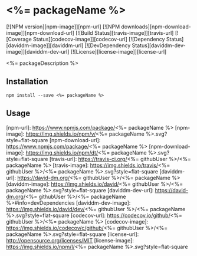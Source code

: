 # <%= packageName %>

[![NPM version][npm-image]][npm-url]
[![NPM downloads][npm-download-image]][npm-download-url]
[![Build Status][travis-image]][travis-url]
[![Coverage Status][codecov-image]][codecov-url]
[![Dependency Status][daviddm-image]][daviddm-url]
[![DevDependency Status][daviddm-dev-image]][daviddm-dev-url]
[![License][license-image]][license-url]

<%= packageDescription %>


## Installation

```
npm install --save <%= packageName %>
```


## Usage

[npm-url]: https://www.npmjs.com/package/<%= packageName %>
[npm-image]: https://img.shields.io/npm/v/<%= packageName %>.svg?style=flat-square
[npm-download-url]: https://www.npmjs.com/package/<%= packageName %>
[npm-download-image]: https://img.shields.io/npm/dt/<%= packageName %>.svg?style=flat-square
[travis-url]: https://travis-ci.org/<%= githubUser %>/<%= packageName %>
[travis-image]: https://img.shields.io/travis/<%= githubUser %>/<%= packageName %>.svg?style=flat-square
[daviddm-url]: https://david-dm.org/<%= githubUser %>/<%= packageName %>
[daviddm-image]: https://img.shields.io/david/<%= githubUser %>/<%= packageName %>.svg?style=flat-square
[daviddm-dev-url]: https://david-dm.org/<%= githubUser %>/<%= packageName %>#info=devDependencies
[daviddm-dev-image]: https://img.shields.io/david/dev/<%= githubUser %>/<%= packageName %>.svg?style=flat-square
[codecov-url]: https://codecov.io/github/<%= githubUser %>/<%= packageName %>
[codecov-image]: https://img.shields.io/codecov/c/github/<%= githubUser %>/<%= packageName %>.svg?style=flat-square
[license-url]: http://opensource.org/licenses/MIT
[license-image]: https://img.shields.io/npm/l/<%= packageName %>.svg?style=flat-square
